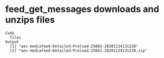 # feed_get_messages downloads and unzips files

    Code
      files
    Output
      [1] "aec-mediafeed-Detailed-Preload-25881-20201124131220"    
      [2] "aec-mediafeed-Detailed-Preload-25881-20201124131220.zip"


